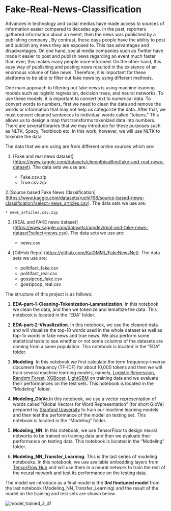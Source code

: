 # Fake-Real-News-Classification

Advances in technology and social medias have made access to sources of information easier compared to decades ago. In the past, reporters gathered information about an event, then the news was published by a publishing company., By contrast, these days people have the ability to post and publish any news they are exposed to. This has advantages and disadvantages. On one hand, social media companies such as Twitter have made it easier to post and publish news regarding an event much faster than ever; this makes many people more informed. On the other hand, this easy way of publishing and posting news resulted in the existence of an enormous volume of fake news. Therefore, it is important for these platforms to be able to filter out fake news by using different methods.

One main approach to filtering out fake news is using machine learning models such as logistic regression, decision trees, and neural networks. To use these models, it is important to convert text to numerical data. To convert words to numbers, first we need to clean the data and remove the words or information that may not help us categorize the data. After that, we must convert cleaned sentences to individual words called “tokens.” This allows us to design a map that transforms tokenized data into numbers. There are several libraries that we may introduce for these purposes such as NLTK, Spacy, Textbloob etc. In this work, however, we will use NLTK to tokenize the data.
 
The data that we are using are from different online sources which are:

1. [Fake and real news dataset]
(https://www.kaggle.com/datasets/clmentbisaillon/fake-and-real-news-dataset). The data sets we use are:


    * Fake.csv.zip
    * True.csv.zip
    
2.[Source based Fake News Classification]
(https://www.kaggle.com/datasets/ruchi798/source-based-news-classification?select=news_articles.csv). The data sets we use are:
 
 
    * news_articles.csv.zip
    

3. [REAL and FAKE news dataset]
(https://www.kaggle.com/datasets/nopdev/real-and-fake-news-dataset?select=news.csv). The data sets we use are:
 
    * news.csv
    
4. [GitHub Repo]
(https://github.com/KaiDMML/FakeNewsNet). The data sets we use are:
 
    * politifact_fake.csv
    * politifact_real.csv
    * gossipcop_fake.csv
    * gossipcop_real.csv
    
    
The structure of this project is as follows:

1. **EDA-part-1-Cleaning-Tokenization-Lammatization**. In this notebook we clean the data, and then we tokenize and lemattize the data. This notebook is located in the “EDA” folder.

2. **EDA-part-2-Visualization**. In this notebook, we use the cleaned data and will visualize the top-10 words used in the whole dataset as well as top-1o words in fake news and true news. We also perform some statistical tests to see whether or not some columns of the datasets are coming from a same population. This notebook is located in the “EDA” folder.

3. **Modeling**. In this notebook we first calculate the term frequency–inverse document frequency (TF-IDF) for about 10,000 tokens and then we will train several machine learning models, namely, [Logistic Regression](https://scikit-learn.org/stable/modules/generated/sklearn.linear_model.LogisticRegression.html), [Random Forest](https://scikit-learn.org/stable/modules/generated/sklearn.ensemble.RandomForestClassifier.html), [XGBoost](https://xgboost.readthedocs.io/en/stable/python/python_intro.html), [LightGBM](https://lightgbm.readthedocs.io/en/latest/pythonapi/lightgbm.LGBMClassifier.html#lightgbm.LGBMClassifier) on training data and we evaluate their performances on the test sets. This notebook is located in the “Modeling” folder.

4. **Modeling_GloVe**.In this notebook, we use a vector representation of words called  “Global Vectors for Word Representation” (for short GloVe) prepared by [Stanford University](https://nlp.stanford.edu/projects/glove/) to train our machine learning models and then test the performance of the model on testing set. This notebook is located in the “Modeling” folder. 

5. **Modeling_NN**. In this notebook, we use TensorFlow to design neural networks to be trained on training data and then we evaluate their performance on testing data. This notebook is located in the “Modeling” folder. 

6. **Modeling_NN_Transfer_Learning**. This is the last series of modeling notebooks. In this notebook, we use available embedding layers from [TensorFlow Hub](tfhub.dev) and will use them in a neural network to train the rest of the neural network and test its performance on the testing data. 
    

The model we introduce as a final model is the **3rd finetuned model** from the last notebook (Modeling_NN_Transfer_Learning) and the result of the model on the training and test sets are shown below.


![model_trained_3_df](/Users/miladshirani/Documents/Flatiron/phase_4/phase-4-final-project/Fake-Real-News-Classification/Modeling/results_of_TL_NN)


